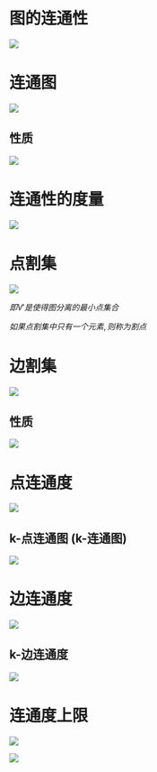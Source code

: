 # 图的连通性

![](./image/2020-12-21-11-33-10.png)

# 连通图

![](./image/2020-12-21-11-35-18.png)

## 性质

![](./image/2020-12-21-11-39-34.png)

# 连通性的度量

![](./image/2020-12-21-11-46-08.png)

# 点割集

![](./image/2020-12-21-11-49-49.png)

$即V'是使得图分离的最小点集合$

$如果点割集中只有一个元素, 则称为割点$

# 边割集

![](./image/2020-12-21-11-53-15.png)

## 性质

![](./image/2020-12-21-12-00-31.png)

# 点连通度

![](./image/2020-12-24-10-27-36.png)

## k-点连通图 (k-连通图)

![](./image/2020-12-24-10-28-32.png)

# 边连通度

![](./image/2020-12-24-10-27-58.png)

## k-边连通度

![](./image/2020-12-24-10-28-55.png)

# 连通度上限

![](./image/2020-12-24-11-00-35.png)

![](./image/2020-12-24-11-13-35.png)

